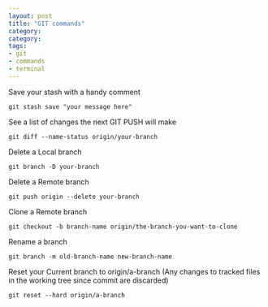 ```yaml
---
layout: post
title: "GIT commands"
category: 
category: 
tags:
- git
- commands
- terminal
---
```


Save your stash with a handy comment

	git stash save "your message here"

See a list of changes the next GIT PUSH will make

	git diff --name-status origin/your-branch

Delete a Local branch

	git branch -D your-branch

Delete a Remote branch

	git push origin --delete your-branch

Clone a Remote branch

	git checkout -b branch-name origin/the-branch-you-want-to-clone

Rename a branch

	git branch -m old-branch-name new-branch-name

Reset your Current branch to origin/a-branch (Any changes to tracked files in the working tree since commit are discarded)

	git reset --hard origin/a-branch

